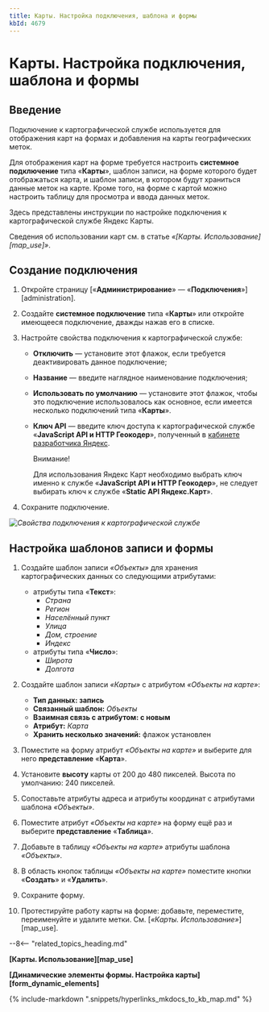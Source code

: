 ```yaml
---
title: Карты. Настройка подключения, шаблона и формы
kbId: 4679
---
```


# Карты. Настройка подключения, шаблона и формы

## Введение

Подключение к картографической службе используется для отображения карт на формах и добавления на карты географических меток.

Для отображения карт на форме требуется настроить **системное подключение** типа «**Карты**», шаблон записи, на форме которого будет отображаться карта, и шаблон записи, в котором будут храниться данные меток на карте. Кроме того, на форме с картой можно настроить таблицу для просмотра и ввода данных меток.

Здесь представлены инструкции по настройке подключения к картографической службе Яндекс Карты.

Сведения об использовании карт см. в статье *«[Карты. Использование][map_use]»*.

## Создание подключения

1. Откройте страницу [«**Администрирование**» — «**Подключения**»][administration].
2. Создайте **системное подключение** типа «**Карты**» или откройте имеющееся подключение, дважды нажав его в списке.
3. Настройте свойства подключения к картографической службе:

   - **Отключить** — установите этот флажок, если требуется деактивировать данное подключение;
   - **Название** — введите наглядное наименование подключения;
   - **Использовать по умолчанию** — установите этот флажок, чтобы это подключение использовалось как основное, если имеется несколько подключений типа «**Карты**».
   - **Ключ API** — введите ключ доступа к картографической службе «**JavaScript API и HTTP Геокодер**», полученный в [кабинете разработчика Яндекс](https://developer.tech.yandex.ru/services).

     Внимание!

     Для использования Яндекс Карт необходимо выбрать ключ именно к службе «**JavaScript API и HTTP Геокодер**», не следует выбирать ключ к службе «**Static API Яндекс.Карт**».
4. Сохраните подключение.

_![Свойства подключения к картографической службе](https://kb.comindware.ru/assets/maps_connection_properties.png)_

## Настройка шаблонов записи и формы

1. Создайте шаблон записи *«Объекты»* для хранения картографических данных со следующими атрибутами:

   - атрибуты типа «**Текст**»:
     - *Страна*
     - *Регион*
     - *Населённый пункт*
     - *Улица*
     - *Дом, строение*
     - *Индекс*
   - атрибуты типа «**Число**»:
     - *Широта*
     - *Долгота*
2. Создайте шаблон записи *«Карты»* с атрибутом *«Объекты на карте»*:

   - **Тип данных: запись**
   - **Связанный шаблон:** *Объекты*
   - **Взаимная связь с атрибутом: с новым**
   - **Атрибут:** *Карта*
   - **Хранить несколько значений:** флажок установлен
3. Поместите на форму атрибут *«Объекты на карте»* и выберите для него **представление** «**Карта**».
4. Установите **высоту** карты от 200 до 480 пикселей. Высота по умолчанию: 240 пикселей.
5. Сопоставьте атрибуты адреса и атрибуты координат с атрибутами шаблона *«Объекты»*.
6. Поместите атрибут *«Объекты на карте»* на форму ещё раз и выберите **представление** «**Таблица**».
7. Добавьте в таблицу *«Объекты на карте»* атрибуты шаблона *«Объекты»*.
8. В область кнопок таблицы *«Объекты на карте»* поместите кнопки «**Создать**» и «**Удалить**».
9. Сохраните форму.
10. Протестируйте работу карты на форме: добавьте, переместите, переименуйте и удалите метки. См. [*«Карты. Использование»*][map_use].

--8<-- "related_topics_heading.md"

**[Карты. Использование][map_use]**

**[Динамические элементы формы. Настройка карты][form_dynamic_elements]**

{% include-markdown ".snippets/hyperlinks_mkdocs_to_kb_map.md" %}
